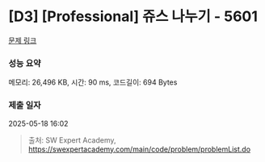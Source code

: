# [D3] [Professional] 쥬스 나누기 - 5601 

[문제 링크](https://swexpertacademy.com/main/code/problem/problemDetail.do?contestProbId=AWXGAylqcdYDFAUo) 

### 성능 요약

메모리: 26,496 KB, 시간: 90 ms, 코드길이: 694 Bytes

### 제출 일자

2025-05-18 16:02



> 출처: SW Expert Academy, https://swexpertacademy.com/main/code/problem/problemList.do